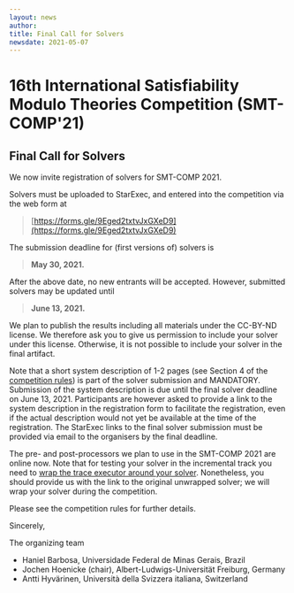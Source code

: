 ```yaml
---
layout: news
author:
title: Final Call for Solvers
newsdate: 2021-05-07
---
```


# 16th International Satisfiability Modulo Theories Competition (SMT-COMP'21)

## Final Call for Solvers

We now invite registration of solvers for SMT-COMP 2021.

Solvers must be uploaded to StarExec, and entered into the competition via the web form at

> [https://forms.gle/9Eged2txtvJxGXeD9](https://forms.gle/9Eged2txtvJxGXeD9)

The submission deadline for (first versions of) solvers is

> **May 30, 2021.**

After the above date, no new entrants will be accepted. However, submitted solvers may be updated until

> **June 13, 2021.**

We plan to publish the results including all materials under the CC-BY-ND license.  We therefore ask you to give us permission to include your solver under this license.  Otherwise, it is not possible to include your solver in the final artifact.

Note that a short system description of 1-2 pages (see Section 4 of the [competition rules](https://smt-comp.github.io/2021/rules.pdf)) is part of the solver submission and MANDATORY. Submission of the system description is due until the final solver deadline on June 13, 2021.
Participants are however asked to provide a link to the system description in the registration form to facilitate the registration, even if the actual description would not yet be available at the time of the registration.  The StarExec links to the final solver submission must be provided via email to the organisers by the final deadline.

The pre- and post-processors we plan to use in the SMT-COMP 2021 are online now.  Note that for testing your solver in the incremental track you need to [wrap the trace executor around your solver](https://github.com/smt-comp/trace-executor#wrapping-your-solver).  Nonetheless, you should provide us with the link to the original unwrapped solver; we will wrap your solver during the competition. 

Please see the competition rules for further details.

Sincerely,

The organizing team

* Haniel Barbosa, Universidade Federal de Minas Gerais, Brazil
* Jochen Hoenicke (chair), Albert-Ludwigs-Universität Freiburg, Germany
* Antti Hyvärinen, Università della Svizzera italiana, Switzerland
